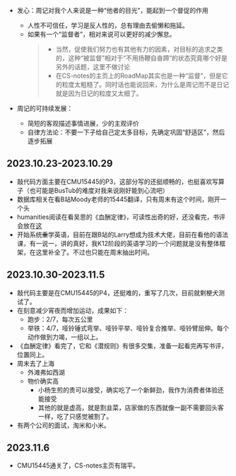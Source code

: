 + 发心：周记对我个人来说是一种“他者的目光”，能起到一个督促的作用
	+ 人性不可信任，学习是反人性的，总有理由去偷懒和拖延。
	+ 如果有一个“监督者”，相对来说可以更好的减少懈怠。
		>+ 当然，促使我们努力也有其他有力的因素，对目标的追求之类的，这种“被监督”相对于“不用扬鞭自奋蹄”的状态究竟哪个好是另外的话题，这里不做讨论
		>+ 在CS-notes的主页上的RoadMap其实也是一种“监督”，但是它的粒度太粗糙了。同时话也能说回来，为什么是周记而不是日记就是因为日记的粒度又太细了。

+ 周记的可持续发展：
	+ 简短的客观描述事情进展，少的主观评价
	+ 自律方法论：不要一下子给自己定太多目标，先确定巩固“舒适区”，然后逐步拓展

## 2023.10.23-2023.10.29

+ 敲代码方面主要在CMU15445的P3，这部分写的还挺顺畅的，也挺喜欢写算子（也可能是BusTub的难度对我来说刚好能到心流吧）
+ 数据库相关在看B站Moody老师的15445翻译，只有周末有这个时间，刚开一个头
+ humanities阅读在看吴思的《血酬定律》，可读性出奇的好，还没看完，书评会放在<a href="../README.md#吴思">这</a>
+ 开始系统~~重~~学英语，目前在跟B站的Larry想成为技术大佬，目前在看他的语法课，有一说一，讲的真好，我K12阶段的英语学习的一个问题就是没有整体框架，在这里补全了。不过也只能在周末抽出时间。

## 2023.10.30-2023.11.5

+ 敲代码主要是在CMU15445的P4，还挺难的，重写了几次，目前就剩梗犬测试了。
+ 在刻意减少宵夜而增加运动，成果如下：
	+ 跑步：2/7，每次五公里
	+ 举铁：4/7，哑铃锤式弯举、哑铃平举、哑铃复合推举、哑铃臂屈伸。每个动作做到力竭，一组以上。
+ 《血酬定律》看完了，它和《潜规则》有很多交集，准备一起看完再写书评，位置同上。
+ 周末去了上海
	+ 外滩弗如西湖
	+ 物价确实高
		+ 小杨生煎的贵可以接受，确实吃了一个新鲜劲，我作为消费者体验还能接受
		+ 其他的就是虚高，就是割韭菜，店家做的东西就像一副不需要回头客一样，吃了只感觉被割了。
+ 有两个公司的面试，淘米和小米。

## 2023.11.6

+ CMU15445通关了，CS-notes主页有瑞平。


